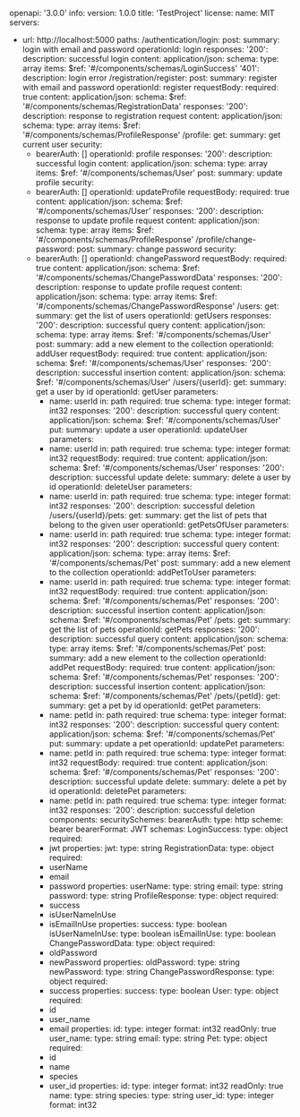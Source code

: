 openapi: '3.0.0'
info:
  version: 1.0.0
  title: 'TestProject'
  license:
    name: MIT
servers:
  - url: http://localhost:5000
paths:
  /authentication/login:
    post:
      summary: login with email and password
      operationId: login
      responses:
        '200':
          description: successful login
          content:
            application/json:
              schema:
                type: array
                items:
                  $ref: '#/components/schemas/LoginSuccess'
        '401':
          description: login error
  /registration/register:
    post:
      summary: register with email and password
      operationId: register
      requestBody:
        required: true
        content:
          application/json:
            schema:
                $ref: '#/components/schemas/RegistrationData'
      responses:
        '200':
          description: response to registration request
          content:
            application/json:
              schema:
                type: array
                items:
                  $ref: '#/components/schemas/ProfileResponse'
  /profile:
    get:
      summary: get current user
      security:
      - bearerAuth: []
      operationId: profile
      responses:
        '200':
          description: successful login
          content:
            application/json:
              schema:
                type: array
                items:
                  $ref: '#/components/schemas/User'
    post:
      summary: update profile
      security:
      - bearerAuth: []
      operationId: updateProfile
      requestBody:
        required: true
        content:
          application/json:
            schema:
                $ref: '#/components/schemas/User'
      responses:
        '200':
          description: response to update profile request
          content:
            application/json:
              schema:
                type: array
                items:
                  $ref: '#/components/schemas/ProfileResponse'
  /profile/change-password:
    post:
      summary: change password
      security:
      - bearerAuth: []
      operationId: changePassword
      requestBody:
        required: true
        content:
          application/json:
            schema:
                $ref: '#/components/schemas/ChangePasswordData'
      responses:
        '200':
          description: response to update profile request
          content:
            application/json:
              schema:
                type: array
                items:
                  $ref: '#/components/schemas/ChangePasswordResponse'
  /users:
    get:
      summary: get the list of users
      operationId: getUsers
      responses:
        '200':
          description: successful query
          content:
            application/json:
              schema:
                type: array
                items:
                  $ref: '#/components/schemas/User'
    post:
      summary: add a new element to the collection
      operationId: addUser
      requestBody:
        required: true
        content:
          application/json:
            schema:
                $ref: '#/components/schemas/User'
      responses:
        '200':
          description: successful insertion
          content:
            application/json:
              schema:
                $ref: '#/components/schemas/User'
  /users/{userId}:
    get:
      summary: get a user by id
      operationId: getUser
      parameters:
        - name: userId
          in: path
          required: true
          schema:
            type: integer
            format: int32
      responses:
        '200':
          description: successful query
          content:
            application/json:
              schema:
                $ref: '#/components/schemas/User'
    put:
      summary: update a user
      operationId: updateUser
      parameters:
        - name: userId
          in: path
          required: true
          schema:
            type: integer
            format: int32
      requestBody:
        required: true
        content:
          application/json:
            schema:
                $ref: '#/components/schemas/User'
      responses:
        '200':
          description: successful update
    delete:
      summary: delete a user by id
      operationId: deleteUser
      parameters:
        - name: userId
          in: path
          required: true
          schema:
            type: integer
            format: int32
      responses:
        '200':
          description: successful deletion
  /users/{userId}/pets:
    get:
      summary: get the list of pets that belong to the given user
      operationId: getPetsOfUser
      parameters:
        - name: userId
          in: path
          required: true
          schema:
            type: integer
            format: int32
      responses:
        '200':
          description: successful query
          content:
            application/json:
              schema:
                type: array
                items:
                  $ref: '#/components/schemas/Pet'
    post:
      summary: add a new element to the collection
      operationId: addPetToUser
      parameters:
        - name: userId
          in: path
          required: true
          schema:
            type: integer
            format: int32
      requestBody:
        required: true
        content:
          application/json:
            schema:
                $ref: '#/components/schemas/Pet'
      responses:
        '200':
          description: successful insertion
          content:
            application/json:
              schema:
                $ref: '#/components/schemas/Pet'
  /pets:
    get:
      summary: get the list of pets
      operationId: getPets
      responses:
        '200':
          description: successful query
          content:
            application/json:
              schema:
                type: array
                items:
                  $ref: '#/components/schemas/Pet'
    post:
      summary: add a new element to the collection
      operationId: addPet
      requestBody:
        required: true
        content:
          application/json:
            schema:
                $ref: '#/components/schemas/Pet'
      responses:
        '200':
          description: successful insertion
          content:
            application/json:
              schema:
                $ref: '#/components/schemas/Pet'
  /pets/{petId}:
    get:
      summary: get a pet by id
      operationId: getPet
      parameters:
        - name: petId
          in: path
          required: true
          schema:
            type: integer
            format: int32
      responses:
        '200':
          description: successful query
          content:
            application/json:
              schema:
                $ref: '#/components/schemas/Pet'
    put:
      summary: update a pet
      operationId: updatePet
      parameters:
        - name: petId
          in: path
          required: true
          schema:
            type: integer
            format: int32
      requestBody:
        required: true
        content:
          application/json:
            schema:
                $ref: '#/components/schemas/Pet'
      responses:
        '200':
          description: successful update
    delete:
      summary: delete a pet by id
      operationId: deletePet
      parameters:
        - name: petId
          in: path
          required: true
          schema:
            type: integer
            format: int32
      responses:
        '200':
          description: successful deletion
components:
  securitySchemes:
    bearerAuth:
      type: http
      scheme: bearer
      bearerFormat: JWT 
  schemas:
    LoginSuccess:
      type: object
      required:
        - jwt
      properties:
        jwt:
          type: string
    RegistrationData:
      type: object
      required:
        - userName
        - email
        - password
      properties:
        userName:
          type: string
        email:
          type: string
        password:
          type: string
    ProfileResponse:
      type: object
      required:
        - success
        - isUserNameInUse
        - isEmailInUse
      properties:
        success:
          type: boolean
        isUserNameInUse:
          type: boolean
        isEmailInUse:
          type: boolean
    ChangePasswordData:
      type: object
      required:
        - oldPassword
        - newPassword
      properties:
        oldPassword:
          type: string
        newPassword:
          type: string
    ChangePasswordResponse:
      type: object
      required:
        - success
      properties:
        success:
          type: boolean
    User:
      type: object
      required:
        - id
        - user_name
        - email
      properties:
        id:
          type: integer
          format: int32
          readOnly: true
        user_name:
          type: string
        email:
          type: string
    Pet:
      type: object
      required:
        - id
        - name
        - species
        - user_id
      properties:
        id:
          type: integer
          format: int32
          readOnly: true
        name:
          type: string
        species:
          type: string
        user_id:
          type: integer
          format: int32
